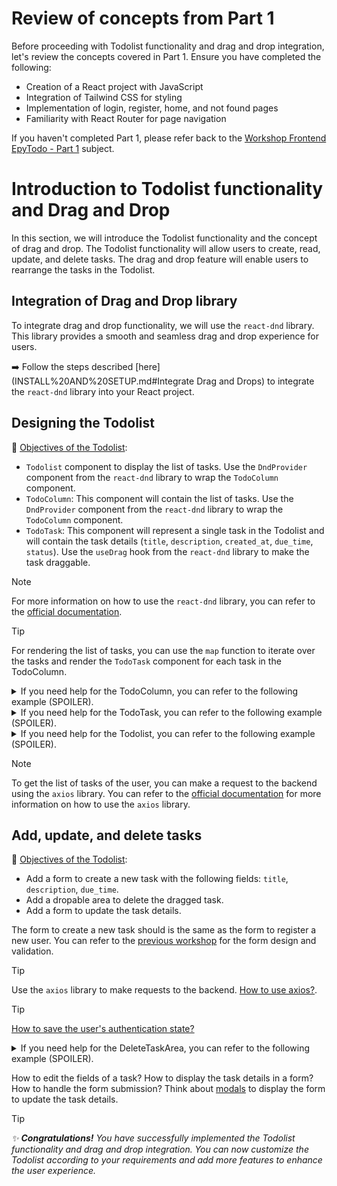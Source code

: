 # Review of concepts from Part 1
Before proceeding with Todolist functionality and drag and drop integration, let's review the concepts covered in Part 1. Ensure you have completed the following:

- Creation of a React project with JavaScript  
- Integration of Tailwind CSS for styling  
- Implementation of login, register, home, and not found pages  
- Familiarity with React Router for page navigation  

If you haven't completed Part 1, please refer back to the [Workshop Frontend EpyTodo - Part 1](../part1/SUBJECT.md) subject.

# Introduction to Todolist functionality and Drag and Drop

In this section, we will introduce the Todolist functionality and the concept of drag and drop. The Todolist functionality will allow users to create, read, update, and delete tasks. The drag and drop feature will enable users to rearrange the tasks in the Todolist.

## Integration of Drag and Drop library

To integrate drag and drop functionality, we will use the `react-dnd` library. This library provides a smooth and seamless drag and drop experience for users.

:arrow_right: Follow the steps described [here](INSTALL%20AND%20SETUP.md#Integrate Drag and Drops) to integrate the `react-dnd` library into your React project.

## Designing the Todolist

:checkered_flag: <u>Objectives of the Todolist</u>:
- ``Todolist`` component to display the list of tasks. Use the `DndProvider` component from the `react-dnd` library to wrap the `TodoColumn` component.
- ``TodoColumn``: This component will contain the list of tasks. Use the `DndProvider` component from the `react-dnd` library to wrap the `TodoColumn` component.
- ``TodoTask``: This component will represent a single task in the Todolist and will contain the task details (``title``, ``description``, ``created_at``, ``due_time``, ``status``). Use the `useDrag` hook from the `react-dnd` library to make the task draggable.


> [!NOTE]
> For more information on how to use the `react-dnd` library, you can refer to the [official documentation](https://www.npmjs.com/package/react-dnd).

> [!TIP]
> For rendering the list of tasks, you can use the ``map`` function to iterate over the tasks and render the ``TodoTask`` component for each task in the TodoColumn.

<details>
  <summary>If you need help for the TodoColumn, you can refer to the following example (SPOILER).</summary>

```js
      import React from 'react';
      import TodoTask from './TodoTask';
      import { DndProvider, useDrag, useDrop } from 'react-dnd';
      import { HTML5Backend } from 'react-dnd-html5-backend';

      const TodoColumn = ({ tasks, status, onMoveTask, onDragStart, onDragEnd }) => {
        const [{ isOver }, drop] = useDrop({
          accept: 'task',
          drop: (item) => onMoveTask(item.id, status),
          collect: (monitor) => ({
            isOver: !!monitor.isOver(),
          }),
        });

        return (
          <div ref={drop} className='w-1/3 p-4 border-2 border-gray-300 rounded-md'>
            <h2 className='text-lg font-bold'>{status}</h2>
            {tasks.map((task, index) => (
              <TodoTask
                key={task.id}
                task={task}
                index={index}
                onDragStart={onDragStart}
                onDragEnd={onDragEnd}
              />
            ))}
          </div>
        );
      };

      export default TodoColumn;
```
</details>

<details>
  <summary>If you need help for the TodoTask, you can refer to the following example (SPOILER).</summary>

```js
      import React from 'react';
      import { useDrag } from 'react-dnd';

      const TodoTask = ({ task, index, onDragStart, onDragEnd }) => {
        const [{ isDragging }, drag] = useDrag({
          type: 'task',
          item: { id: task.id, index },
          begin: () => onDragStart(task.id),
          end: () => onDragEnd(),
          collect: (monitor) => ({
            isDragging: !!monitor.isDragging(),
          }),
        });

        return (
          <div ref={drag}>
            { /* Your task card */ }
          </div>
        );
      };

      export default TodoTask;
```
</details>

<details>
  <summary>If you need help for the Todolist, you can refer to the following example (SPOILER).</summary>
  
```js
      import React, { useState } from 'react';
      import TodoColumn from './TodoColumn';
      import { DndProvider } from 'react-dnd';
      import { HTML5Backend } from 'react-dnd-html5-backend';

      const Todolist = () => {
        const [tasks, setTasks] = useState([]);

        const onMoveTask = (taskId, status) => {
          // Move the task to the new status
        };

        const onDragStart = (taskId) => {
          // Set the dragging task
        };

        const onDragEnd = () => {
          // Reset the dragging task
        };

        return (
          <DndProvider backend={HTML5Backend}>
            <div className='flex justify-center space-x-4'>
              <TodoColumn
                tasks={tasks.filter((task) => task.status === 'todo')}
                status='Todo'
                onMoveTask={onMoveTask}
                onDragStart={onDragStart}
                onDragEnd={onDragEnd}
              />
              <TodoColumn
                tasks={tasks.filter((task) => task.status === 'in-progress')}
                status='In Progress'
                onMoveTask={onMoveTask}
                onDragStart={onDragStart}
                onDragEnd={onDragEnd}
              />
              <TodoColumn
                tasks={tasks.filter((task) => task.status === 'done')}
                status='Done'
                onMoveTask={onMoveTask}
                onDragStart={onDragStart}
                onDragEnd={onDragEnd}
              />
            </div>
          </DndProvider>
        );
      };

      export default Todolist;
```
</details>

> [!NOTE]
> To get the list of tasks of the user, you can make a request to the backend using the `axios` library. You can refer to the [official documentation](https://www.npmjs.com/package/axios) for more information on how to use the `axios` library.


## Add, update, and delete tasks

:checkered_flag: <u>Objectives of the Todolist</u>:
- Add a form to create a new task with the following fields: ``title``, ``description``, ``due_time``.
- Add a dropable area to delete the dragged task.
- Add a form to update the task details.

The form to create a new task should is the same as the form to register a new user. You can refer to the [previous workshop](../part%201/SUBJECT.md#register-page) for the form design and validation.

> [!TIP]
> Use the `axios` library to make requests to the backend. [How to use axios?](USEFUL%20RESOURCES.md#axios).

> [!TIP]
> [How to save the user's authentication state?](USEFUL%20RESOURCES.md#how-to-save-the-users-authentication-state)

<details>
  <summary>If you need help for the DeleteTaskArea, you can refer to the following example (SPOILER).</summary>

```js
import React from 'react';
import { useDrop } from 'react-dnd'; // Add the missing import statement
import axios from 'axios';

interface Task {
  id: number;
  title: string;
  description: string;
  due_time: string;
}

interface DeleteTaskAreaProps {
  onDropToDelete: (taskId: number) => void;
}

const DeleteTaskArea: React.FC<DeleteTaskAreaProps> = ({ onDropToDelete }) => {
  const [{ isOver }, drop] = useDrop({
    accept: 'task',
    drop: (item: Task) => onDropToDelete(item.id),
    collect: (monitor) => ({
      isOver: !!monitor.isOver(),
    }),
  });

  return (
    <div ref={drop} className='w-1/3 p-4 border-2 border-gray-300 rounded-md'>
      <h2 className='text-lg font-bold'>Delete</h2>
    </div>
  );
};

export default DeleteTaskArea;
```
</details>

How to edit the fields of a task? How to display the task details in a form? How to handle the form submission? Think about [modals](USEFUL%20RESOURCES.md#modals) to display the form to update the task details.

> [!TIP]
> _:sparkles: **Congratulations!** You have successfully implemented the Todolist functionality and drag and drop integration. You can now customize the Todolist according to your requirements and add more features to enhance the user experience._
